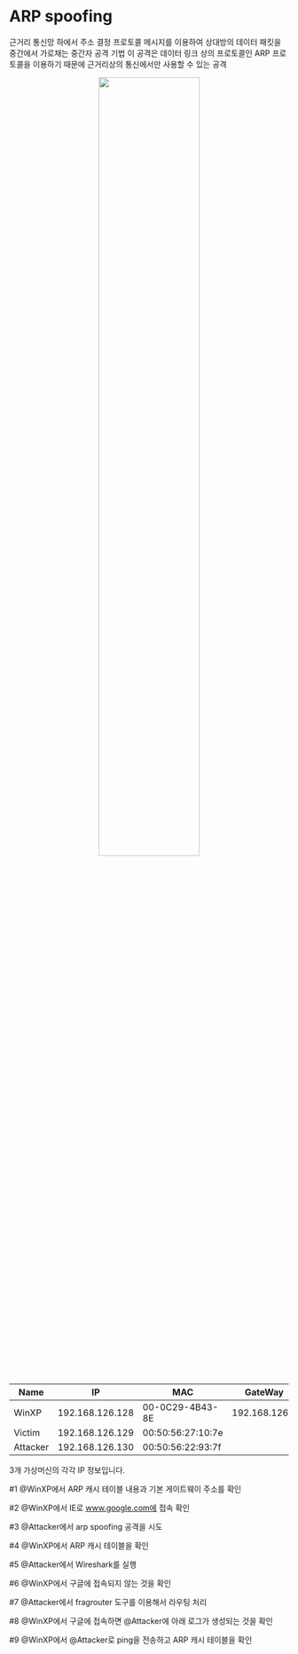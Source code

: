 
# ARP spoofing

근거리 통신망 하에서 주소 결정 프로토콜 메시지를 이용하여 상대방의 데이터 패킷을 중간에서 가로채는 중간자 공격 기법
이 공격은 데이터 링크 상의 프로토콜인 ARP 프로토콜을 이용하기 때문에 근거리상의 통신에서만 사용할 수 있는 공격
<center><img src = "https://user-images.githubusercontent.com/76420201/105661757-8e373e80-5f11-11eb-9a24-f413d87914b1.GIF" width = "60%"></center>


|Name|IP|MAC|GateWay|
|-|-|-|-|
|WinXP|192.168.126.128|00-0C29-4B43-8E|192.168.126.2|
|Victim|192.168.126.129 | 00:50:56:27:10:7e| |
|Attacker|192.168.126.130|00:50:56:22:93:7f| |

3개 가상머신의 각각 IP 정보입니다.

#1 @WinXP에서 ARP 캐시 테이블 내용과 기본 게이트웨이 주소를 확인

#2 @WinXP에서 IE로 www.google.com에 접속 확인

#3 @Attacker에서 arp spoofing 공격을 시도 

#4 @WinXP에서 ARP 캐시 테이블을 확인

#5 @Attacker에서 Wireshark를 실행

#6 @WinXP에서 구글에 접속되지 않는 것을 확인

#7 @Attacker에서 fragrouter 도구를 이용해서 라우팅 처리

#8 @WinXP에서 구글에 접속하면 @Attacker에 아래 로그가 생성되는 것을 확인

#9 @WinXP에서 @Attacker로 ping을 전송하고 ARP 캐시 테이블을 확인
